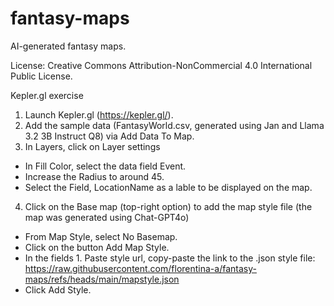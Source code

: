 # fantasy-maps
AI-generated fantasy maps.

License: Creative Commons Attribution-NonCommercial 4.0 International Public License.

Kepler.gl exercise
1. Launch Kepler.gl (https://kepler.gl/).
2. Add the sample data (FantasyWorld.csv, generated using Jan and Llama 3.2 3B Instruct Q8) via Add Data To Map.
3. In Layers, click on Layer settings
  - In Fill Color, select the data field Event.
  - Increase the Radius to around 45.
  - Select the Field, LocationName as a lable to be displayed on the map.
4. Click on the Base map (top-right option) to add the map style file (the map was generated using Chat-GPT4o)
  - From Map Style, select No Basemap.
  - Click on the button Add Map Style.
  - In the fields 1. Paste style url, copy-paste the link to the .json style file:
    https://raw.githubusercontent.com/florentina-a/fantasy-maps/refs/heads/main/mapstyle.json
  - Click Add Style.
